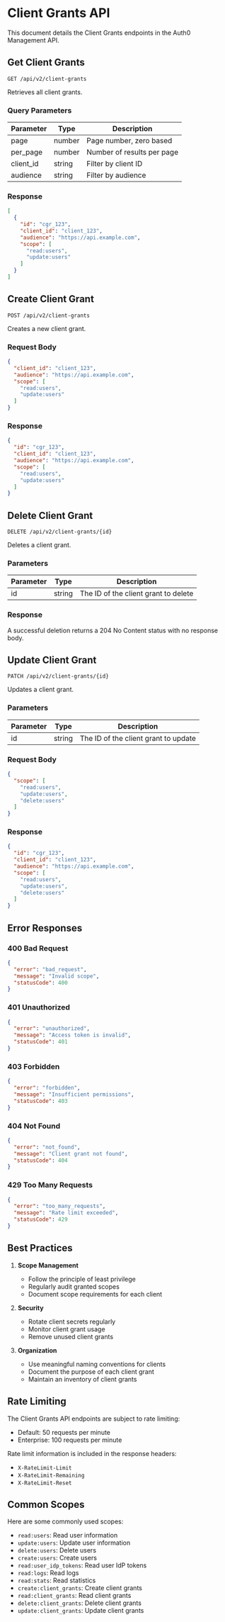# Client Grants API

This document details the Client Grants endpoints in the Auth0 Management API.

## Get Client Grants

```http
GET /api/v2/client-grants
```

Retrieves all client grants.

### Query Parameters

| Parameter | Type | Description |
|-----------|------|-------------|
| page | number | Page number, zero based |
| per_page | number | Number of results per page |
| client_id | string | Filter by client ID |
| audience | string | Filter by audience |

### Response

```json
[
  {
    "id": "cgr_123",
    "client_id": "client_123",
    "audience": "https://api.example.com",
    "scope": [
      "read:users",
      "update:users"
    ]
  }
]
```

## Create Client Grant

```http
POST /api/v2/client-grants
```

Creates a new client grant.

### Request Body

```json
{
  "client_id": "client_123",
  "audience": "https://api.example.com",
  "scope": [
    "read:users",
    "update:users"
  ]
}
```

### Response

```json
{
  "id": "cgr_123",
  "client_id": "client_123",
  "audience": "https://api.example.com",
  "scope": [
    "read:users",
    "update:users"
  ]
}
```

## Delete Client Grant

```http
DELETE /api/v2/client-grants/{id}
```

Deletes a client grant.

### Parameters

| Parameter | Type | Description |
|-----------|------|-------------|
| id | string | The ID of the client grant to delete |

### Response

A successful deletion returns a 204 No Content status with no response body.

## Update Client Grant

```http
PATCH /api/v2/client-grants/{id}
```

Updates a client grant.

### Parameters

| Parameter | Type | Description |
|-----------|------|-------------|
| id | string | The ID of the client grant to update |

### Request Body

```json
{
  "scope": [
    "read:users",
    "update:users",
    "delete:users"
  ]
}
```

### Response

```json
{
  "id": "cgr_123",
  "client_id": "client_123",
  "audience": "https://api.example.com",
  "scope": [
    "read:users",
    "update:users",
    "delete:users"
  ]
}
```

## Error Responses

### 400 Bad Request

```json
{
  "error": "bad_request",
  "message": "Invalid scope",
  "statusCode": 400
}
```

### 401 Unauthorized

```json
{
  "error": "unauthorized",
  "message": "Access token is invalid",
  "statusCode": 401
}
```

### 403 Forbidden

```json
{
  "error": "forbidden",
  "message": "Insufficient permissions",
  "statusCode": 403
}
```

### 404 Not Found

```json
{
  "error": "not_found",
  "message": "Client grant not found",
  "statusCode": 404
}
```

### 429 Too Many Requests

```json
{
  "error": "too_many_requests",
  "message": "Rate limit exceeded",
  "statusCode": 429
}
```

## Best Practices

1. **Scope Management**
   - Follow the principle of least privilege
   - Regularly audit granted scopes
   - Document scope requirements for each client

2. **Security**
   - Rotate client secrets regularly
   - Monitor client grant usage
   - Remove unused client grants

3. **Organization**
   - Use meaningful naming conventions for clients
   - Document the purpose of each client grant
   - Maintain an inventory of client grants

## Rate Limiting

The Client Grants API endpoints are subject to rate limiting:

- Default: 50 requests per minute
- Enterprise: 100 requests per minute

Rate limit information is included in the response headers:

- `X-RateLimit-Limit`
- `X-RateLimit-Remaining`
- `X-RateLimit-Reset`

## Common Scopes

Here are some commonly used scopes:

- `read:users`: Read user information
- `update:users`: Update user information
- `delete:users`: Delete users
- `create:users`: Create users
- `read:user_idp_tokens`: Read user IdP tokens
- `read:logs`: Read logs
- `read:stats`: Read statistics
- `create:client_grants`: Create client grants
- `read:client_grants`: Read client grants
- `delete:client_grants`: Delete client grants
- `update:client_grants`: Update client grants
